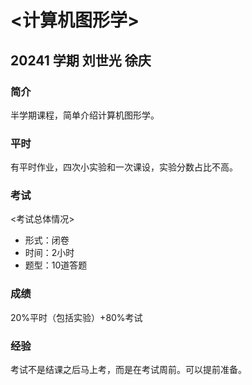 # <计算机图形学>

## 20241 学期 刘世光 徐庆

### 简介

半学期课程，简单介绍计算机图形学。

### 平时

有平时作业，四次小实验和一次课设，实验分数占比不高。

### 考试

<考试总体情况>

- 形式：闭卷
- 时间：2小时
- 题型：10道答题

### 成绩

20%平时（包括实验）+80%考试

### 经验

考试不是结课之后马上考，而是在考试周前。可以提前准备。
